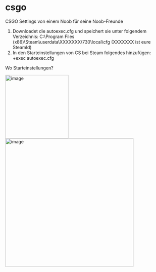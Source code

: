 # csgo
CSGO Settings von einem Noob für seine Noob-Freunde

1. Downloadet die autoexec.cfg und speichert sie unter folgendem Verzeichnis: C:\Program Files (x86)\Steam\userdata\XXXXXXX\730\local\cfg (XXXXXXX ist eure SteamId)
2. In den Starteinstellungen von CS bei Steam folgendes hinzufügen: +exec autoexec.cfg

Wo Starteinstellungen?

<img width="200" alt="image" src="https://user-images.githubusercontent.com/9216188/206734300-06d3efdf-c1be-47df-8b38-a0d3e5f85d8b.png">
<img width="406" alt="image" src="https://user-images.githubusercontent.com/9216188/206734384-ff2da8ea-3548-4aaa-85f4-e854dfbe352c.png">
